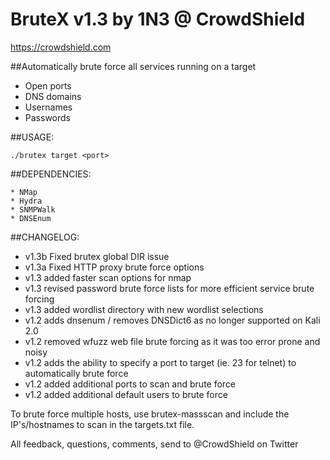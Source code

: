 # BruteX v1.3 by 1N3 @ CrowdShield
https://crowdshield.com 

##Automatically brute force all services running on a target

* Open ports
* DNS domains
* Usernames
* Passwords

##USAGE:
```
./brutex target <port>
```

##DEPENDENCIES:
```
* NMap
* Hydra
* SNMPWalk
* DNSEnum
```

##CHANGELOG:
* v1.3b Fixed brutex global DIR issue
* v1.3a Fixed HTTP proxy brute force options
* v1.3 added faster scan options for nmap
* v1.3 revised password brute force lists for more efficient service brute forcing
* v1.3 added wordlist directory with new wordlist selections
* v1.2 adds dnsenum / removes DNSDict6 as no longer supported on Kali 2.0
* v1.2 removed wfuzz web file brute forcing as it was too error prone and noisy
* v1.2 adds the ability to specify a port to target (ie. 23 for telnet) to automatically brute force
* v1.2 added additional ports to scan and brute force
* v1.2 added additional default users to brute force

To brute force multiple hosts, use brutex-massscan and include the IP's/hostnames to scan in the targets.txt file.

All feedback, questions, comments, send to @CrowdShield on Twitter
